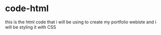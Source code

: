 # code-html
this is the html code that i will be using to create my portfolio webiste and i will be styling it with CSS
